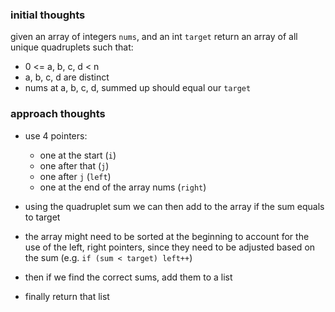 ### initial thoughts

given an array of integers `nums`, and an int `target`
return an array of all unique quadruplets such that:
- 0 <= a, b, c, d < n
- a, b, c, d are distinct
- nums at a, b, c, d, summed up should equal our `target`

### approach thoughts
- use 4 pointers:
  - one at the start (`i`)
  - one after that (`j`)
  - one after `j` (`left`)
  - one at the end of the array nums (`right`)

- using the quadruplet sum we can then add to the array if the sum equals to target
- the array might need to be sorted at the beginning to account for the use of the left, right pointers, since they need to be adjusted based on the sum (e.g. `if (sum < target) left++`)
- then if we find the correct sums, add them to a list
- finally return that list